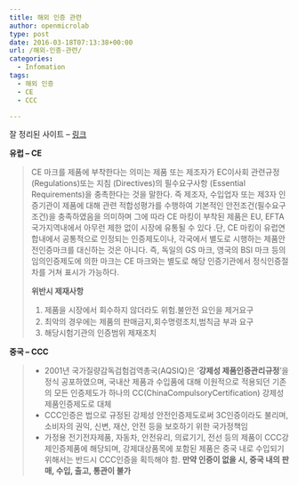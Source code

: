 ```yaml
---
title: 해외 인증 관련
author: openmicrolab
type: post
date: 2016-03-18T07:13:38+00:00
url: /해외-인증-관련/
categories:
  - Infomation
tags:
  - 해외 인증
  - CE
  - CCC

---
```

잘 정리된 사이트 &#8211; <a href="http://onetech.co.kr/%ED%95%B4%EC%99%B8%EC%9D%B8%EC%A6%9D/%EC%9C%A0%EB%9F%BD-%EC%95%84%EC%8B%9C%EC%95%84/" target="_blank">링크</a>

**유럽 &#8211; CE**

> CE 마크를 제품에 부착한다는 의미는 제품 또는 제조자가 EC이사회 관련규정(Regulations)또는 지침 (Directives)의 필수요구사항 (Essential Requirements)을 충촉한다는 것을 말한다. 즉 제조자, 수입업자 또는 제3자 인증기관이 제품에 대해 관련 적합성평가를 수행하여 기본적인 안전조건(필수요구조건)을 충족하였음을 의미하며 그에 따라 CE 마킹이 부착된 제품은 EU, EFTA 국가지역내에서 아무런 제한 없이 시장에 유통될 수 있다 .단, CE 마킹이 유럽연합내에서 공통적으로 인정되는 인증제도이나, 각국에서 별도로 시행하는 제품안전인증마크를 대신하는 것은 아니다. 즉, 독일의 GS 마크, 영국의 BSI 마크 등의 임의인증제도에 의한 마크는 CE 마크와는 별도로 해당 인증기관에서 정식인증절차를 거쳐 표시가 가능하다.
> 
> **위반시 제재사항**
> 
>   1. <span style="line-height: 1.5;">제품을 시장에서 회수하지 않더라도 위험.불안전 요인을 제거요구</span>
>   2. 최악의 경우에는 제품의 판매금지,회수명령조치,범칙금 부과 요구
>   3. 해당시험기관의 인증범위 제재조치

**중국 &#8211; CCC**

>   * 2001년 국가질량감독검험검역총국(AQSIQ)은 ‘**강제성 제품인증관리규정**’을 정식 공포하였으며, 국내산 제품과 수입품에 대해 이원적으로 적용되던 기존의 모든 인증제도가 하나의 CC(ChinaCompulsoryCertification) 강제성 제품인증제도로 대체
>   * CCC인증은 법으로 규정된 강제성 안전인증제도로써 3C인증이라도 불리며, 소비자의 권익, 신변, 재산, 안전 등을 보호하기 위한 국가정책임
>   * 가정용 전기전자제품, 자동차, 안전유리, 의료기기, 전선 등의 제품이 CCC강제인증제품에 해당되며, 강제대상품목에 포함된 제품은 중국 내로 수입되기 위해서는 반드시 CCC인증을 획득해야 함. **만약 인증이 없을 시, 중국 내의 판매, 수입, 출고, 통관이 불가**